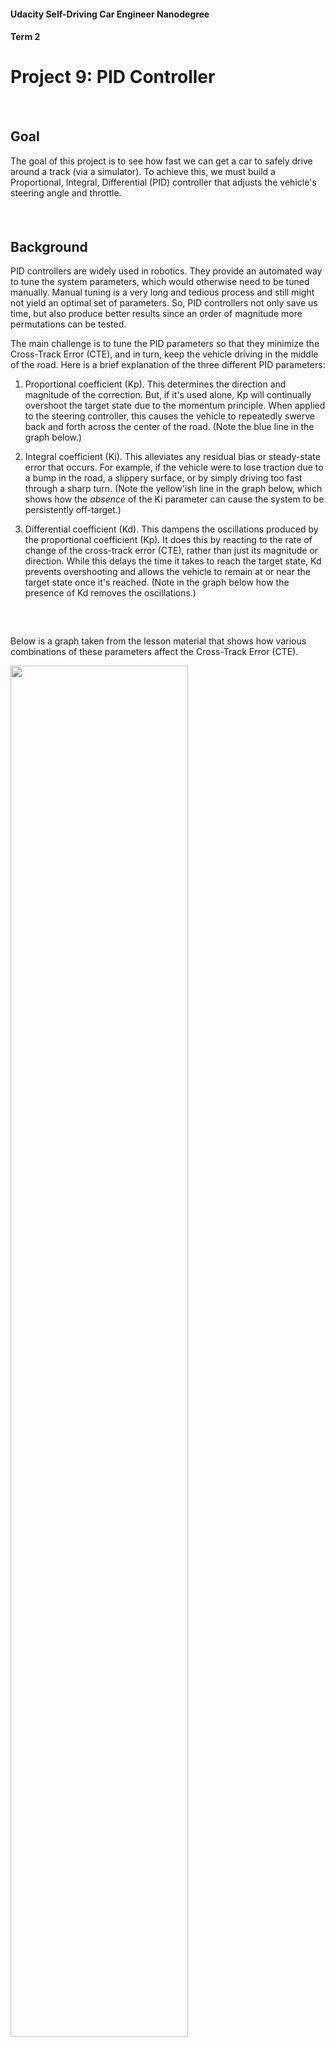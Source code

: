 #### Udacity Self-Driving Car Engineer Nanodegree
#### Term 2
# Project 9: PID Controller

##### &nbsp;

## Goal
The goal of this project is to see how fast we can get a car to safely drive around a track (via a simulator). To achieve this, we must build a Proportional, Integral, Differential (PID) controller that adjusts the vehicle's steering angle and throttle.

##### &nbsp;

## Background
PID controllers are widely used in robotics. They provide an automated way to tune the system parameters, which would otherwise need to be tuned manually. Manual tuning is a very long and tedious process and still might not yield an optimal set of parameters. So, PID controllers not only save us time, but also produce better results since an order of magnitude more permutations can be tested.

The main challenge is to tune the PID parameters so that they minimize the Cross-Track Error (CTE), and in turn, keep the vehicle driving in the middle of the road. Here is a brief explanation of the three different PID parameters:

1. Proportional coefficient (Kp). This determines the direction and magnitude of the correction. But, if it's used alone, Kp will continually overshoot the target state due to the momentum principle. When applied to the steering controller, this causes the vehicle to repeatedly swerve back and forth across the center of the road. (Note the blue line in the graph below.)

1. Integral coefficient (Ki). This alleviates any residual bias or steady-state error that occurs. For example, if the vehicle were to lose traction due to a bump in the road, a slippery surface, or by simply driving too fast through a sharp turn. (Note the yellow'ish line in the graph below, which shows how the _absence_ of the Ki parameter can cause the system to be persistently off-target.)

1. Differential coefficient (Kd). This dampens the oscillations produced by the proportional coefficient (Kp). It does this by reacting to the rate of change of the cross-track error (CTE), rather than just its magnitude or direction. While this delays the time it takes to reach the target state, Kd prevents overshooting and allows the vehicle to remain at or near the target state once it's reached. (Note in the graph below how the presence of Kd removes the oscillations.)

##### &nbsp;

Below is a graph taken from the lesson material that shows how various combinations of these parameters affect the Cross-Track Error (CTE).

<img src="results/pid-cte-graph.png" width="75%" /></a>

##### &nbsp;


## Approach
Ultimately, I implemented two controllers: one for _steering_ and another for _throttle_. After some manual tuning initially, I relied on the Twiddle algorithm to do most of the parameter tuning for each controller. Once I derived a good set of parameters to initialize the controllers, I then used the standard CTE algorithm to update the errors during ongoing driving.

Here are the specific steps I took:

1.  **Steering Controller**. I focused on developing the steering controller first, starting with a heuristic PID parameter set of {0.1, 0.001, 1.0}.
1. **Manual tuning**. Initially, I tuned the parameters by hand. I did this for two reasons: (a) I was curious to see how the car would react and wanted to develop some intuition on how different parameter values affected driving performance, and (b) it seemed that getting a working set of parameters would provide the Twiddle algorithm a boost in the next phase of optimization. But, manual tuning quickly became tedious, and I switched to Twiddle as soon as possible.
1. **Proportional coefficient**. I started by manually tuning Kp, since it has the most direct impact on the vehicle's steering input. At first, the car kept swerving off the track. If Kp was too high, the car would turn too sharply (oversteering); if Kp was too low, the car would turn too softly (under steering). To help find the middle ground, I reduced the car's speed. Once the car could complete a full lap, I iterated a few more times at higher speeds, then moved onto the next parameter.
1. **Differential coefficient**. Next, I manually tuned Kd in order to reduce the car's repeated swerving from one side of the road to the other. Again, I would test initial parameters at lower speeds then gradually increase the speed until the car could drive safely at 20-30mph. Initially, my Kd was too low and could not counteract the swerving produced by the Kp parameter. But, when Kd was too high the steering became very twitchy, making too many tiny adjustments to the steering angle and causing the car to drive erratically, especially at higher speeds.
1. **Twiddle**. By this point, I was tired of manual tuning and figured the Integral coefficient (Ki) would be very low since the simulator (presumably) should have very little bias or steady-state error. So, I skipped manual tuning of Ki and implemented the Twiddle algorithm to handle all of the tuning moving forward. I used Sebastian's Python version of the Twiddle algorithm from the lessons as a template. But, progressing through the steps of the algorithm in C++ was a challenge. I failed to get it working using `for` and `while` loops, and ultimately treated the different steps as states using `switch` and `case` (code found [here](https://github.com/tommytracey/Udacity-CarND-Term2/blob/master/p4-PID-control/src/PID.cpp#L60)). Once the algorithm was working, I would repeatedly execute the program in 'twiddle' mode to find the best steering parameters at increasingly higher speeds. Eventually, I could fine-tune the parameters by just letting the car drive around the track in twiddle mode for dozens of laps at a time. The car seemed to top-out at 50 MPH with just the steering controller, so I then began working on the throttle controller.
1. **Throttle Controller**. I repeated the same basic steps as I did for the steering controller: starting with a heuristic parameter set, doing some manual tuning at lower speeds, and then gradually increasing the speed and leveraging the Twiddle algorithm to do most of the tuning.
I tested a few different approaches to the controller logic. After numerous blunders, such as trying to use Twiddle to optimize a `speed_error` instead of focusing on CTE for both controllers, I finally got the throttle controller working. It's basic function is to dynamically adjust the throttle based on the difference between the car's current speed and it's target speed, which is partially determined based on the car's current steering angle. The underlying premise is to produce less throttle for turns and more throttle in straightaways. But, using this construct alone, the car was unable to drive safely through sharp turns at higher speeds (> 50 MPH).
1. **Steering Gain**. To address this problem, it became clear that another coefficient or gain factor was needed to amplify the throttle response. So, a `steering_gain` coefficient was added to calculate the additional speed (`add_speed`) the car should target on top of its baseline speed (`min_speed`). (Code found [here](https://github.com/tommytracey/Udacity-CarND-Term2/blob/master/p4-PID-control/src/main.cpp#L72)). Since there are only a few sharp turns on this particular track, and by this point the other parameters were well-tuned, I figured I could just tune the new steering gain parameter by hand. But, if the track had lots of sharp turns of varying magnitudes, you'd probably be better off using Twiddle.

##### &nbsp;

## Results
Ultimately, I was able to get the car to safely navigate the track at least three times with a top speed of 88 MPH.

[Here](https://youtu.be/vfcgnVPeyVs) is a video showing the results.

<a href="https://youtu.be/vfcgnVPeyVs"><img src="results/video-thumbnail.png" width="60%" /></a>

##### &nbsp;

The final parameters can be found [here](https://github.com/tommytracey/Udacity-CarND-Term2/blob/master/p4-PID-control/src/main.cpp#L38):

```
// Gain factor for determining target speed relative to steering angle
double steering_gain = 3.75;

// Initialize the steering PID controller
steering_pid.Init(0.09, 0.00002, 2.3);

// Initialize the throttle PID controller
throttle_pid.Init(0.115, 0.0006, 0.855);
```

##### &nbsp;

---
In case you want to run this project yourself, below is the project starter code.

# Project Starter Code
This repository contains all the code needed to complete the final project for the Localization course in Udacity's Self-Driving Car Nanodegree.

## Dependencies

* cmake >= 3.5
 * All OSes: [click here for installation instructions](https://cmake.org/install/)
* make >= 4.1(mac, linux), 3.81(Windows)
  * Linux: make is installed by default on most Linux distros
  * Mac: [install Xcode command line tools to get make](https://developer.apple.com/xcode/features/)
  * Windows: [Click here for installation instructions](http://gnuwin32.sourceforge.net/packages/make.htm)
* gcc/g++ >= 5.4
  * Linux: gcc / g++ is installed by default on most Linux distros
  * Mac: same deal as make - [install Xcode command line tools]((https://developer.apple.com/xcode/features/)
  * Windows: recommend using [MinGW](http://www.mingw.org/)
* [uWebSockets](https://github.com/uWebSockets/uWebSockets)
  * Run either `./install-mac.sh` or `./install-ubuntu.sh`.
  * If you install from source, checkout to commit `e94b6e1`, i.e.
    ```
    git clone https://github.com/uWebSockets/uWebSockets
    cd uWebSockets
    git checkout e94b6e1
    ```
    Some function signatures have changed in v0.14.x. See [this PR](https://github.com/udacity/CarND-MPC-Project/pull/3) for more details.
* Simulator. You can download these from the [project intro page](https://github.com/udacity/self-driving-car-sim/releases) in the classroom.

There's an experimental patch for windows in this [PR](https://github.com/udacity/CarND-PID-Control-Project/pull/3)

## Basic Build Instructions

1. Clone this repo.
2. Make a build directory: `mkdir build && cd build`
3. Compile: `cmake .. && make`
4. Run it: `./pid`.

Tips for setting up your environment can be found [here](https://classroom.udacity.com/nanodegrees/nd013/parts/40f38239-66b6-46ec-ae68-03afd8a601c8/modules/0949fca6-b379-42af-a919-ee50aa304e6a/lessons/f758c44c-5e40-4e01-93b5-1a82aa4e044f/concepts/23d376c7-0195-4276-bdf0-e02f1f3c665d)

## Editor Settings

We've purposefully kept editor configuration files out of this repo in order to
keep it as simple and environment agnostic as possible. However, we recommend
using the following settings:

* indent using spaces
* set tab width to 2 spaces (keeps the matrices in source code aligned)

## Code Style

Please (do your best to) stick to [Google's C++ style guide](https://google.github.io/styleguide/cppguide.html).

## Project Instructions and Rubric

Note: regardless of the changes you make, your project must be buildable using
cmake and make!

More information is only accessible by people who are already enrolled in Term 2
of CarND. If you are enrolled, see [the project page](https://classroom.udacity.com/nanodegrees/nd013/parts/40f38239-66b6-46ec-ae68-03afd8a601c8/modules/f1820894-8322-4bb3-81aa-b26b3c6dcbaf/lessons/e8235395-22dd-4b87-88e0-d108c5e5bbf4/concepts/6a4d8d42-6a04-4aa6-b284-1697c0fd6562)
for instructions and the project rubric.

## Hints!

* You don't have to follow this directory structure, but if you do, your work
  will span all of the .cpp files here. Keep an eye out for TODOs.

## Call for IDE Profiles Pull Requests

Help your fellow students!

We decided to create Makefiles with cmake to keep this project as platform
agnostic as possible. Similarly, we omitted IDE profiles in order to we ensure
that students don't feel pressured to use one IDE or another.

However! I'd love to help people get up and running with their IDEs of choice.
If you've created a profile for an IDE that you think other students would
appreciate, we'd love to have you add the requisite profile files and
instructions to ide_profiles/. For example if you wanted to add a VS Code
profile, you'd add:

* /ide_profiles/vscode/.vscode
* /ide_profiles/vscode/README.md

The README should explain what the profile does, how to take advantage of it,
and how to install it.

Frankly, I've never been involved in a project with multiple IDE profiles
before. I believe the best way to handle this would be to keep them out of the
repo root to avoid clutter. My expectation is that most profiles will include
instructions to copy files to a new location to get picked up by the IDE, but
that's just a guess.

One last note here: regardless of the IDE used, every submitted project must
still be compilable with cmake and make./

## How to write a README
A well written README file can enhance your project and portfolio.  Develop your abilities to create professional README files by completing [this free course](https://www.udacity.com/course/writing-readmes--ud777).

